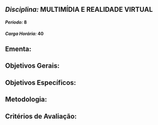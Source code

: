 ## *Disciplina:* MULTIMÍDIA E REALIDADE VIRTUAL
#### *Periodo:* 8
#### *Carga Horária:* 40
 
## Ementa:

 
## Objetivos Gerais:

 
## Objetivos Específicos:

 
## Metodologia:

 
## Critérios de Avaliação:
